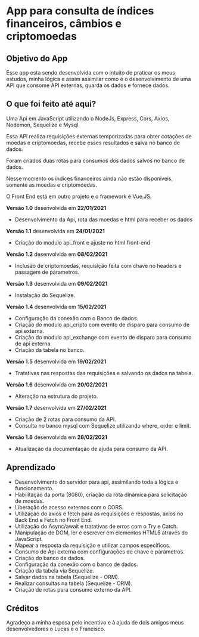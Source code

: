 # App para consulta de índices financeiros, câmbios e criptomoedas

## Objetivo do App

Esse app esta sendo desenvolvida com o intuito de praticar os meus estudos, minha lógica e assim assimilar como é o desenvolvimento de uma API que consome API externas, guarda os dados e fornece dados.

## O que foi feito até aqui?

Uma Api em JavaScript utilizando o NodeJs, Express, Cors, Axios, Nodemon, Sequelize e Mysql.

Essa APi realiza requisições externas temporizadas para obter cotações de moedas e criptomoedas, recebe esses resultados e salva no banco de dados.

Foram criados duas rotas para consumos dos dados salvos no banco de dados.

Nesse momento os índices financeiros ainda não estão disponíveis, somente as moedas e criptomoedas.

O Front End está em outro projeto e o framework é Vue.JS.

**Versão 1.0** desenvolvida em **22/01/2021**

- Desenvolvimento da Api, rota das moedas e html para receber os dados

**Versão 1.1** desenvolvida em **24/01/2021**

- Criação do modulo api_front e ajuste no html front-end

**Versão 1.2** desenvolvida em **08/02/2021**

- Inclusão de criptomoedas, requisição feita com chave no headers e passagem de parametros.

**Versão 1.3** desenvolvida em **09/02/2021**

- Instalação do Sequelize.

**Versão 1.4** desenvolvida em **15/02/2021**

- Configuração da conexão com o Banco de dados.
- Criação do modulo api_cripto com evento de disparo para consumo de api externa.
- Criação do modulo api_exchange com evento de disparo para consumo de api externa.
- Criação da tabela no banco.

**Versão 1.5** desenvolvida em **19/02/2021**

- Tratativas nas respostas das requisições e salvando os dados na tabela.

**Versão 1.6** desenvolvida em **20/02/2021**

- Alteração na estrutura do projeto.

**Versão 1.7** desenvolvida em **27/02/2021**

- Criação de 2 rotas para consumo da API.
- Consulta no banco mysql com Sequelize utilizando where, order e limit.

**Versão 1.8** desenvolvida em **28/02/2021**

- Atualização da documentação de ajuda para consumo da API.

## Aprendizado

- Desenvolvimento do servidor para api, assimilando toda a lógica e funcionamento.
- Habilitação da porta (8080), criação da rota dinâmica para solicitação de moedas.
- Liberação de acesso externos com o CORS.
- Utilização do axios e fetch para as requisições e respostas, axios no Back End e Fetch no Front End.
- Utilização do Async/await e tratativas de erros com o Try e Catch.
- Manipulação de DOM, ler e escrever em elementos HTML5 atraves do JavaScript.
- Mapear a resposta da requisição e utilizar campos específicos.
- Consumo de Api externa com configurações de chave e parametros.
- Criação do banco de dados.
- Configuração da conexão com o banco de dados.
- Criação da tabela via Sequelize.
- Salvar dados na tabela (Sequelize - ORM).
- Realizar consultas na tabela (Sequelize - ORM).
- Criação de rotas para consumo externo da API.

## Créditos

Agradeço a minha esposa pelo incentivo e à ajuda de dois amigos meus desenvolvedores o Lucas e o Francisco.
